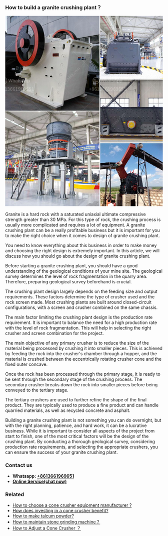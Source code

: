 <h3>How to build a granite crushing plant？</h3><img src='1701745087.jpg' alt=''><p>Granite is a hard rock with a saturated uniaxial ultimate compressive strength greater than 30 MPa. For this type of rock, the crushing process is usually more complicated and requires a lot of equipment. A granite crushing plant can be a really profitable business but it is important for you to make the right choice when it comes to design of granite crushing plant.</p><p>You need to know everything about this business in order to make money and choosing the right design is extremely important. In this article, we will discuss how you should go about the design of granite crushing plant.</p><p>Before starting a granite crushing plant, you should have a good understanding of the geological conditions of your mine site. The geological survey determines the level of rock fragmentation in the quarry area. Therefore, preparing geological survey beforehand is crucial.</p><p>The crushing plant design largely depends on the feeding size and output requirements. These factors determine the type of crusher used and the rock screen made. Most crushing plants are built around closed-circuit configurations, with a screen and crusher combined on the same chassis.</p><p>The main factor limiting the crushing plant design is the production rate requirement. It is important to balance the need for a high production rate with the level of rock fragmentation. This will help in selecting the right crusher and screen combination for the project.</p><p>The main objective of any primary crusher is to reduce the size of the material being processed by crushing it into smaller pieces. This is achieved by feeding the rock into the crusher's chamber through a hopper, and the material is crushed between the eccentrically rotating crusher cone and the fixed outer concave.</p><p>Once the rock has been processed through the primary stage, it is ready to be sent through the secondary stage of the crushing process. The secondary crusher breaks down the rock into smaller pieces before being conveyed to the tertiary stage.</p><p>The tertiary crushers are used to further refine the shape of the final product. They are typically used to produce a fine product and can handle quarried materials, as well as recycled concrete and asphalt.</p><p>Building a granite crushing plant is not something you can do overnight, but with the right planning, patience, and hard work, it can be a lucrative business. While it is important to consider all aspects of the project from start to finish, one of the most critical factors will be the design of the crushing plant. By conducting a thorough geological survey, considering production rate requirements, and selecting the appropriate crushers, you can ensure the success of your granite crushing plant.</p><h3>Contact us</h3><ul><li><strong>Whatsapp:&nbsp;<a href="https://wa.me/8613661969651">+8613661969651</a></strong></li><li><a href="https://swt.shibang-china.com/?git&amp;zhl&amp;How to build a granite crushing plant？"><strong>Online Service(chat now)</strong></a></li></ul><h3>Related</h3><ul><li><a href='How to choose a cone crusher equipment manufacturer .md'>How to choose a cone crusher equipment manufacturer ?</a></li><li><a href='How does investing in a cone crusher benefit.md'>How does investing in a cone crusher benefit?</a></li><li><a href='How to make talcum powder.md'>How to make talcum powder?</a></li><li><a href='How to maintain stone grinding machine？.md'>How to maintain stone grinding machine？</a></li><li><a href='How to Adjust a Cone Crusher ？.md'>How to Adjust a Cone Crusher ？</a></li></ul>
